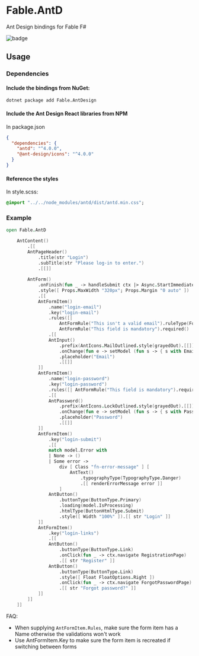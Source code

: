 ﻿# Fable.AntD

Ant Design bindings for Fable F#

<img src="https://buildstats.info/nuget/Fable.AntD" alt="badge"/>

## Usage

### Dependencies

#### Include the bindings from NuGet:

`dotnet package add Fable.AntDesign`

#### Include the Ant Design React libraries from NPM

In package.json
```json
{
  "dependencies": {
    "antd": "^4.0.0",
    "@ant-design/icons": "^4.0.0"
  }
}
```
#### Reference the styles

In style.scss:
```sass
@import "../../node_modules/antd/dist/antd.min.css";
```

### Example 

```fsharp
open Fable.AntD

    AntContent()
        .[[
        AntPageHeader()
            .title(str "Login")
            .subTitle(str "Please log-in to enter.")
            .[[]]
        
        AntForm()
            .onFinish(fun _ -> handleSubmit ctx |> Async.StartImmediate)
            .style([ Props.MaxWidth "320px"; Props.Margin "0 auto" ])
            .[[
            AntFormItem()
                .name("login-email")
                .key("login-email")
                .rules([|
                    AntFormRule("This isn't a valid email").ruleType(FormRuleType.Email)
                    AntFormRule("This field is mandatory").required() |])
                .[[
                AntInput()
                    .prefix(AntIcons.MailOutlined.style(grayedOut).[[]])
                    .onChange(fun e -> setModel (fun s -> { s with Email = e.Value }))
                    .placeholder("Email")
                    .[[]]
            ]]
            AntFormItem()
                .name("login-password")
                .key("login-password")
                .rules([| AntFormRule("This field is mandatory").required() |])
                .[[
                AntPassword()
                    .prefix(AntIcons.LockOutlined.style(grayedOut).[[]])
                    .onChange(fun e -> setModel (fun s -> { s with Password = base64 e.Value }))
                    .placeholder("Password")
                    .[[]]
            ]]
            AntFormItem()
                .key("login-submit")
                .[[
                match model.Error with
                | None -> ()
                | Some error ->
                    div [ Class "fn-error-message" ] [
                        AntText()
                            .typographyType(TypographyType.Danger)
                            .[[ renderErrorMessage error ]]
                    ]
                AntButton()
                    .buttonType(ButtonType.Primary)
                    .loading(model.IsProcessing)
                    .htmlType(ButtonHtmlType.Submit)
                    .style([ Width "100%" ]).[[ str "Login" ]]
            ]]
            AntFormItem()
                .key("login-links")
                .[[
                AntButton()
                    .buttonType(ButtonType.Link)
                    .onClick(fun _ -> ctx.navigate RegistrationPage)
                    .[[ str "Register" ]]
                AntButton()
                    .buttonType(ButtonType.Link)
                    .style([ Float FloatOptions.Right ])
                    .onClick(fun _ -> ctx.navigate ForgotPasswordPage)
                    .[[ str "Forgot password?" ]]
            ]]
        ]]
    ]]
```

FAQ:

- When supplying `AntFormItem.Rules`, make sure the form item has a Name otherwise the validations won't work
- Use AntFormItem.Key to make sure the form item is recreated if switching between forms
